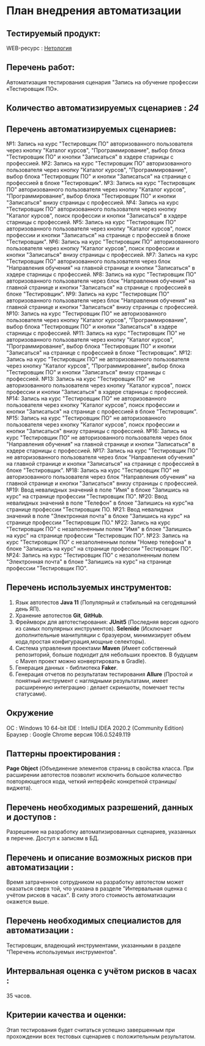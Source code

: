 # План внедрения автоматизации

## Тестируемый продукт: 
WEB-ресурс : [Нетология](https://netology.ru/)

## Перечень работ:
Автоматизация тестирования сценария "Запись на обучение профессии «Тестировщик ПО».

## Количество автоматизируемых сценариев : *24*

## Перечень автоматизируемых сценариев:

 №1: Запись на курс "Тестировщик ПО" авторизованного пользователя через кнопку "Каталог курсов", "Программирование", выбор блока "Тестировщик ПО" и кнопки "Записаться" в хэдере старницы с профессией.
 №2: Запись на курс "Тестировщик ПО" авторизованного пользователя через кнопку "Каталог курсов", "Программирование", выбор блока "Тестировщик ПО" и кнопки "Записаться" на странице с профессией в блоке "Тестировщик".
 №3: Запись на курс "Тестировщик ПО" авторизованного пользователя  через кнопку "Каталог курсов", "Программирование", выбор блока "Тестировщик ПО" и кнопки "Записаться" внизу страницы с профессией.
 №4: Запись на курс "Тестировщик ПО" авторизованного пользователя  через кнопку "Каталог курсов", поиск профессии и кнопки "Записаться" в хэдере старницы с профессией.
 №5: Запись на курс "Тестировщик ПО" авторизованного пользователя  через кнопку "Каталог курсов", поиск профессии и кнопки "Записаться" на странице с профессией в блоке "Тестировщик".
 №6: Запись на курс "Тестировщик ПО" авторизованного пользователя  через кнопку "Каталог курсов", поиск профессии и кнопки "Записаться" внизу страницы с профессией.
 №7: Запись на курс "Тестировщик ПО" авторизованного пользователя  через блок "Направления обучения" на главной странице и кнопки "Записаться" в хэдере старницы с профессией.
 №8: Запись на курс "Тестировщик ПО" авторизованного пользователя  через блок "Направления обучения" на главной странице и кнопки "Записаться" на странице с профессией в блоке "Тестировщик".
 №9: Запись на курс "Тестировщик ПО" авторизованного пользователя  через блок "Направления обучения" на главной странице и кнопки "Записаться" внизу страницы с профессией.
 №10: Запись на курс "Тестировщик ПО" не авторизованного пользователя через кнопку "Каталог курсов", "Программирование", выбор блока "Тестировщик ПО" и кнопки "Записаться" в хэдере старницы с профессией.
 №11: Запись на курс "Тестировщик ПО" не авторизованного пользователя через кнопку "Каталог курсов", "Программирование", выбор блока "Тестировщик ПО" и кнопки "Записаться" на странице с профессией в блоке "Тестировщик".
 №12: Запись на курс "Тестировщик ПО" не авторизованного пользователя  через кнопку "Каталог курсов", "Программирование", выбор блока "Тестировщик ПО" и кнопки "Записаться" внизу страницы с профессией.
 №13: Запись на курс "Тестировщик ПО" не авторизованного пользователя  через кнопку "Каталог курсов", поиск профессии и кнопки "Записаться" в хэдере старницы с профессией.
 №14: Запись на курс "Тестировщик ПО" не авторизованного пользователя  через кнопку "Каталог курсов", поиск профессии и кнопки "Записаться" на странице с профессией в блоке "Тестировщик".
 №15: Запись на курс "Тестировщик ПО" не авторизованного пользователя  через кнопку "Каталог курсов", поиск профессии и кнопки "Записаться" внизу страницы с профессией.
 №16: Запись на курс "Тестировщик ПО" не авторизованного пользователя  через блок "Направления обучения" на главной странице и кнопки "Записаться" в хэдере старницы с профессией.
 №17: Запись на курс "Тестировщик ПО" не авторизованного пользователя  через блок "Направления обучения" на главной странице и кнопки "Записаться" на странице с профессией в блоке "Тестировщик".
 №18: Запись на курс "Тестировщик ПО" не авторизованного пользователя  через блок "Направления обучения" на главной странице и кнопки "Записаться" внизу страницы с профессией.
 №19: Ввод невалидных значений в поле "Имя" в блоке "Запишись на курс" на странице профессии "Тестировщик ПО".
 №20: Ввод невалидных значений в поле "Телефон" в блоке "Запишись на курс"на странице профессии "Тестировщик ПО.
 №21: Ввод невалидных значений в поле "Электронная почта" в блоке "Запишись на курс" на странице профессии "Тестировщик ПО."
 №22: Запись на курс "Тестировщик ПО" с незаполненным полем "Имя" в блоке "Запишись на курс" на странице профессии "Тестировщик ПО".
 №23: Запись на курс "Тестировщик ПО" с незаполненным полем "Номер телефона" в блоке "Запишись на курс" на странице профессии "Тестировщик ПО".
 №24: Запись на курс "Тестировщик ПО" с незаполненным полем "Электронная почта" в блоке "Запишись на курс" на странице профессии "Тестировщик ПО".


## Перечень используемых инструментов:
1. Язык автотестов **Java 11** (Популярный и стабильный на сегодняшний день ЯП).
2. Хранение автотестов **Git**, **GitHub**.
3. Фреймворк для автотестирования:
   **JUnit5** (Последняя версия одного из самых популярных инструментов).
   **Selenide** (Исключает дополнительные манипуляции с бразуером, минимизирует объем кода,простая конфигурация,мощные селекторы).
4. Система управления проектами **Maven** (Имеет собственный репозиторий, больше подходит для небольших проектов. В будущем с Maven проект можно конвертировать в Gradle).
5. Генерация данных - библиотека **Faker**. 
6. Генерация отчетов по результатам тестирования **Allure** (Простой и понятный инструмент с наглядными результатами, имеет расширенную интеграцию : делает скриншоты, помечает тесты статусами).

## Окружение
ОС : Windows 10 64-bit 
IDE : IntelliJ IDEA 2020.2 (Community Edition)
Браузер : Google Chrome версия 106.0.5249.119                

## Паттерны проектирования :
 **Page Object**
(Объединение элементов страниц в свойства класса. При расширении автотестов позволит исключить большое количество повторяющегося кода, четкий интерфейс конкретной страницы/виджета).

## Перечень необходимых разрешений, данных и доступов :
 Разрешение на разработку автоматизированных сценариев, указанных в перечне.
Доступ к записям в БД.

## Перечень и описание возможных рисков при автоматизации :
 Время затраченное сотрудником на разработку автотестом может оказаться сверх той, что указана в разделе "Интервальная оценка с учётом рисков в часах". В силу этого стоимость автоматизации окажется выше.

## Перечень необходимых специалистов для автоматизации :
 Тестировщик, владеющий инструментами, указанными в разделе "Перечень используемых инструментов".

## Интервальная оценка с учётом рисков в часах :
 35 часов.

## Критерии качества и оценки:
 Этап тестирования будет считаться успешно завершенным при прохождении всех тестовых сценариев с положительным результатом.